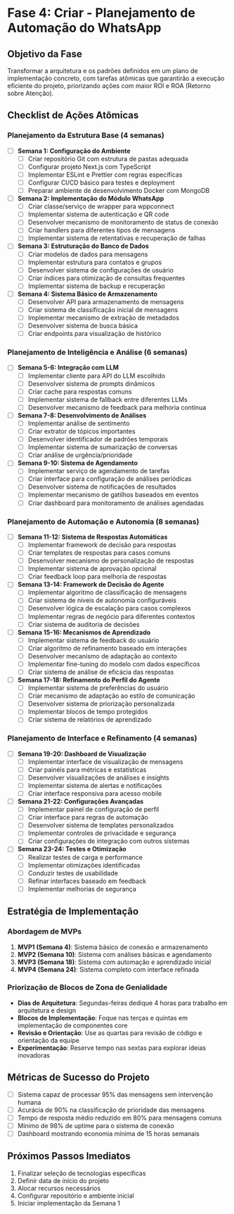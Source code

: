 # Fase 4: Criar - Planejamento de Automação do WhatsApp

## Objetivo da Fase
Transformar a arquitetura e os padrões definidos em um plano de implementação concreto, com tarefas atômicas que garantirão a execução eficiente do projeto, priorizando ações com maior ROI e ROA (Retorno sobre Atenção).

## Checklist de Ações Atômicas

### Planejamento da Estrutura Base (4 semanas)
- [ ] **Semana 1: Configuração do Ambiente**
  - [ ] Criar repositório Git com estrutura de pastas adequada
  - [ ] Configurar projeto Next.js com TypeScript
  - [ ] Implementar ESLint e Prettier com regras específicas
  - [ ] Configurar CI/CD básico para testes e deployment
  - [ ] Preparar ambiente de desenvolvimento Docker com MongoDB

- [ ] **Semana 2: Implementação do Módulo WhatsApp**
  - [ ] Criar classe/serviço de wrapper para wppconnect
  - [ ] Implementar sistema de autenticação e QR code
  - [ ] Desenvolver mecanismo de monitoramento de status de conexão
  - [ ] Criar handlers para diferentes tipos de mensagens
  - [ ] Implementar sistema de retentativas e recuperação de falhas

- [ ] **Semana 3: Estruturação do Banco de Dados**
  - [ ] Criar modelos de dados para mensagens
  - [ ] Implementar estrutura para contatos e grupos
  - [ ] Desenvolver sistema de configurações de usuário
  - [ ] Criar índices para otimização de consultas frequentes
  - [ ] Implementar sistema de backup e recuperação

- [ ] **Semana 4: Sistema Básico de Armazenamento**
  - [ ] Desenvolver API para armazenamento de mensagens
  - [ ] Criar sistema de classificação inicial de mensagens
  - [ ] Implementar mecanismo de extração de metadados
  - [ ] Desenvolver sistema de busca básica
  - [ ] Criar endpoints para visualização de histórico

### Planejamento de Inteligência e Análise (6 semanas)
- [ ] **Semana 5-6: Integração com LLM**
  - [ ] Implementar cliente para API do LLM escolhido
  - [ ] Desenvolver sistema de prompts dinâmicos
  - [ ] Criar cache para respostas comuns
  - [ ] Implementar sistema de fallback entre diferentes LLMs
  - [ ] Desenvolver mecanismo de feedback para melhoria contínua

- [ ] **Semana 7-8: Desenvolvimento de Análises**
  - [ ] Implementar análise de sentimento
  - [ ] Criar extrator de tópicos importantes
  - [ ] Desenvolver identificador de padrões temporais
  - [ ] Implementar sistema de sumarização de conversas
  - [ ] Criar análise de urgência/prioridade

- [ ] **Semana 9-10: Sistema de Agendamento**
  - [ ] Implementar serviço de agendamento de tarefas
  - [ ] Criar interface para configuração de análises periódicas
  - [ ] Desenvolver sistema de notificações de resultados
  - [ ] Implementar mecanismo de gatilhos baseados em eventos
  - [ ] Criar dashboard para monitoramento de análises agendadas

### Planejamento de Automação e Autonomia (8 semanas)
- [ ] **Semana 11-12: Sistema de Respostas Automáticas**
  - [ ] Implementar framework de decisão para respostas
  - [ ] Criar templates de respostas para casos comuns
  - [ ] Desenvolver mecanismo de personalização de respostas
  - [ ] Implementar sistema de aprovação opcional
  - [ ] Criar feedback loop para melhoria de respostas

- [ ] **Semana 13-14: Framework de Decisão do Agente**
  - [ ] Implementar algoritmo de classificação de mensagens
  - [ ] Criar sistema de níveis de autonomia configuráveis
  - [ ] Desenvolver lógica de escalação para casos complexos
  - [ ] Implementar regras de negócio para diferentes contextos
  - [ ] Criar sistema de auditoria de decisões

- [ ] **Semana 15-16: Mecanismos de Aprendizado**
  - [ ] Implementar sistema de feedback do usuário
  - [ ] Criar algoritmo de refinamento baseado em interações
  - [ ] Desenvolver mecanismo de adaptação ao contexto
  - [ ] Implementar fine-tuning do modelo com dados específicos
  - [ ] Criar sistema de análise de eficácia das respostas

- [ ] **Semana 17-18: Refinamento do Perfil do Agente**
  - [ ] Implementar sistema de preferências do usuário
  - [ ] Criar mecanismo de adaptação ao estilo de comunicação
  - [ ] Desenvolver sistema de priorização personalizada
  - [ ] Implementar blocos de tempo protegidos
  - [ ] Criar sistema de relatórios de aprendizado

### Planejamento de Interface e Refinamento (4 semanas)
- [ ] **Semana 19-20: Dashboard de Visualização**
  - [ ] Implementar interface de visualização de mensagens
  - [ ] Criar painéis para métricas e estatísticas
  - [ ] Desenvolver visualizações de análises e insights
  - [ ] Implementar sistema de alertas e notificações
  - [ ] Criar interface responsiva para acesso mobile

- [ ] **Semana 21-22: Configurações Avançadas**
  - [ ] Implementar painel de configuração de perfil
  - [ ] Criar interface para regras de automação
  - [ ] Desenvolver sistema de templates personalizados
  - [ ] Implementar controles de privacidade e segurança
  - [ ] Criar configurações de integração com outros sistemas

- [ ] **Semana 23-24: Testes e Otimização**
  - [ ] Realizar testes de carga e performance
  - [ ] Implementar otimizações identificadas
  - [ ] Conduzir testes de usabilidade
  - [ ] Refinar interfaces baseado em feedback
  - [ ] Implementar melhorias de segurança

## Estratégia de Implementação

### Abordagem de MVPs
1. **MVP1 (Semana 4)**: Sistema básico de conexão e armazenamento
2. **MVP2 (Semana 10)**: Sistema com análises básicas e agendamento
3. **MVP3 (Semana 18)**: Sistema com automação e aprendizado inicial
4. **MVP4 (Semana 24)**: Sistema completo com interface refinada

### Priorização de Blocos de Zona de Genialidade
- **Dias de Arquitetura**: Segundas-feiras dedique 4 horas para trabalho em arquitetura e design
- **Blocos de Implementação**: Foque nas terças e quintas em implementação de componentes core
- **Revisão e Orientação**: Use as quartas para revisão de código e orientação da equipe
- **Experimentação**: Reserve tempo nas sextas para explorar ideias inovadoras

## Métricas de Sucesso do Projeto
- [ ] Sistema capaz de processar 95% das mensagens sem intervenção humana
- [ ] Acurácia de 90% na classificação de prioridade das mensagens
- [ ] Tempo de resposta médio reduzido em 80% para mensagens comuns
- [ ] Mínimo de 98% de uptime para o sistema de conexão
- [ ] Dashboard mostrando economia mínima de 15 horas semanais

## Próximos Passos Imediatos
1. Finalizar seleção de tecnologias específicas
2. Definir data de início do projeto
3. Alocar recursos necessários
4. Configurar repositório e ambiente inicial
5. Iniciar implementação da Semana 1 